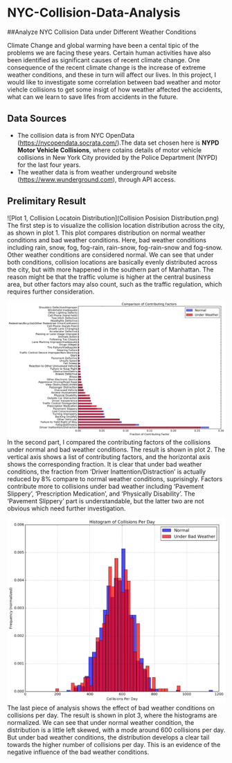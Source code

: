 # NYC-Collision-Data-Analysis
##Analyze NYC Collision Data under Different Weather Conditions

Climate Change and global warming have been a cental tipic of the problems we are facing these years. 
Certain human activities have also been identified as significant causes of recent climate change. 
One consequence of the recent climate change is the increase of extreme weather conditions, and these 
in turn will affect our lives. In this project, I would like to investigate some correlation between bad weather
and motor viehcle collisions to get some insigt of how weather affected the accidents, what can we learn to 
save lifes from accidents in the future.

## Data Sources
 - The collision data is from NYC OpenData (https://nycopendata.socrata.com/).The data set chosen here is **NYPD Motor Vehicle Collisions**, where cotains details of motor vehicle collisions in New York City provided by the Police Department (NYPD) for the last four years.
 - The weather data is from weather underground website (https://www.wunderground.com), through API access. 
  
## Prelimitary Result

![Plot 1, Collision Locatoin Distribution](Collision Posision Distribution.png)
The first step is to visualize the collision location distribution across the city, as shown in plot 1. This plot compares distribution on normal weather conditions and bad weather conditions. Here, bad weather conditions including rain, snow, fog, fog-rain, rain-snow, fog-rain-snow and fog-snow. Other weather conditions are considered normal. We can see that under both conditions, collision locations are basically evenly distributed across the city, but with more happened in the southern part of Manhattan.  The reason might be that the traffic volume is higher at the central business area, but other factors may also count, such as the traffic regulation, which requires further consideration.

![Plot 2, Contributing Factor Comparison](contributing_factor.png)
In the second part, I compared the contributing factors of the collisions under normal and bad weather conditions. The result is shown in plot 2. The vertical axis shows a list of contributing factors, and the horizontal axis shows the corresponding fraction.  It is clear that under bad weather conditions, the fraction from ‘Driver Inattention/Distraction’ is actually reduced by 8% compare to normal weather conditions, suprisingly.  Factors contribute more to collisions under bad weather including ‘Pavement Slippery’, ‘Prescription Medication’, and ‘Physically Disability’. The ‘Pavement Slippery’ part is understandable, but the latter two are not obvious which need further investigation.

![Plot 3, Collision Per Day Comparison](collision_per_day.png)
The last piece of analysis shows the effect of bad weather conditions on collisions per day. The result is shown in plot 3, where the histograms are normalized. We can see that under normal weather condition, the distribution is a little left skewed, with a mode around 600 collisions per day. But under bad weather conditions, the distribution develops a clear tail towards the higher number of collisions per day. This is an evidence of the negative influence of the bad weather conditions. 




